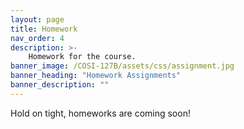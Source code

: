 ```yaml
---
layout: page
title: Homework
nav_order: 4
description: >-
    Homework for the course.
banner_image: /COSI-127B/assets/css/assignment.jpg
banner_heading: "Homework Assignments"
banner_description: ""
---
```


Hold on tight, homeworks are coming soon!

